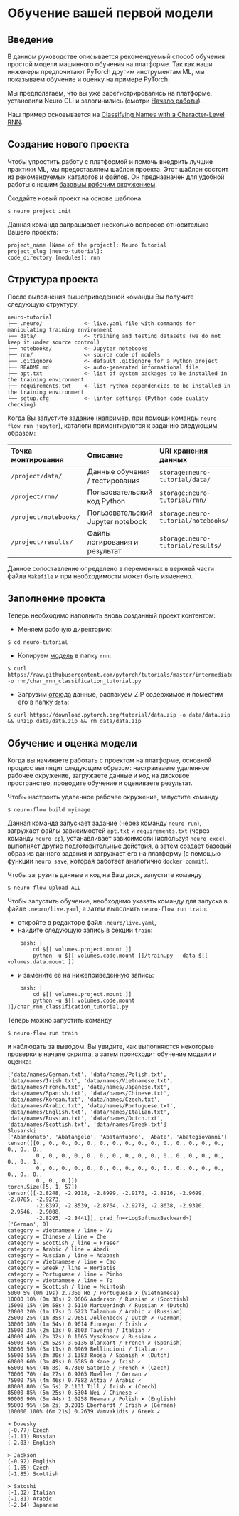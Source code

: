 # Обучение вашей первой модели

## Введение

В данном руководстве описывается рекомендуемый способ обучения простой модели машинного обучения на платформе. Так как наши инженеры предпочитают PyTorch другим инструментам ML, мы показываем обучение и оценку на примере PyTorch.

Мы предполагаем, что вы уже зарегистрировались на платформе, установили Neuro CLI и залогинились \(смотри [Начало работы](getting-started.md)\).

Наш пример основывается на [Classifying Names with a Character-Level RNN](https://pytorch.org/tutorials/intermediate/char_rnn_classification_tutorial.html).

## Создание нового проекта

Чтобы упростить работу с платформой и помочь внедрить лучшие практики ML, мы предоставляем шаблон проекта. Этот шаблон состоит из рекомендуемых каталогов и файлов. Он предназначен для удобной работы с нашим [базовым рабочим окружением](https://hub.docker.com/r/neuromation/base).

Создайте новый проект на основе шаблона:

```text
$ neuro project init
```

Данная команда запрашивает несколько вопросов относительно Вашего проекта:

```text
project_name [Name of the project]: Neuro Tutorial
project_slug [neuro-tutorial]: 
code_directory [modules]: rnn
```

## Структура проекта

После выполнения вышеприведенной команды Вы получите следующую структуру:

```text
neuro-tutorial
├── .neuro/             <- live.yaml file with commands for manipulating training environment
├── data/               <- training and testing datasets (we do not keep it under source control)
├── notebooks/          <- Jupyter notebooks
├── rnn/                <- source code of models
├── .gitignore          <- default .gitignore for a Python project
├── README.md           <- auto-generated informational file
├── apt.txt             <- list of system packages to be installed in the training environment 
├── requirements.txt    <- list Python dependencies to be installed in the training environment     
└── setup.cfg           <- linter settings (Python code quality checking)
```

Когда Вы запустите задание \(например, при помощи команды `neuro-flow run jupyter`\), каталоги примонтируются к заданию следующим образом:

| Точка монтирования | Описание | URI хранения данных |
| :--- | :--- | :--- |
| `/project/data/` | Данные обучения / тестирования | `storage:neuro-tutorial/data/` |
| `/project/rnn/` | Пользовательский код Python | `storage:neuro-tutorial/rnn/` |
| `/project/notebooks/` | Пользовательский Jupyter notebook | `storage:neuro-tutorial/notebooks/` |
| `/project/results/` | Файлы логирования и результат | `storage:neuro-tutorial/results/` |

Данное сопоставление определено в переменных в верхней части файла `Makefile` и при необходимости может быть изменено.

## Заполнение проекта

Теперь необходимо наполнить вновь созданный проект контентом:

* Меняем рабочую директорию:

```text
$ cd neuro-tutorial
```

* Копируем [модель](https://github.com/pytorch/tutorials/blob/master/intermediate_source/char_rnn_classification_tutorial.py) в папку `rnn`:

```text
$ curl https://raw.githubusercontent.com/pytorch/tutorials/master/intermediate_source/char_rnn_classification_tutorial.py -o rnn/char_rnn_classification_tutorial.py
```

* Загрузим [отсюда](https://download.pytorch.org/tutorial/data.zip) данные, распакуем ZIP содержимое и поместим его в папку `data`:

```text
$ curl https://download.pytorch.org/tutorial/data.zip -o data/data.zip && unzip data/data.zip && rm data/data.zip
```

## Обучение и оценка модели

Когда вы начинаете работать с проектом на платформе, основной процесс выглядит следующим образом: настраиваете удаленное рабочее окружение, загружаете данные и код на дисковое пространство, проводите обучение и оцениваете результат.

Чтобы настроить удаленное рабочее окружение, запустите команду

```text
$ neuro-flow build myimage
```

Данная команда запускает задание \(через команду `neuro run`\), загружает файлы зависимостей `apt.txt` и `requirements.txt` \(через команду `neuro cp`\), устанавливает зависимости \(используя `neuro exec`\), выполняет другие подготовительные действия, а затем создает базовый образ из данного задания и загружает его на платформу \(с помощью функции `neuro save`, которая работает аналогично `docker commit`\).

Чтобы загрузить данные и код на Ваш диск, запустите команду

```text
$ neuro-flow upload ALL
```

Чтобы запустить обучение, необходимо указать команду для запуска в файле `.neuro/live.yaml`, а затем выполнить `neuro-flow run train`:

* откройте в редакторе файл `.neuro/live.yaml`,
* найдите следующую запись в секции `train`:

```text
    bash: |
        cd $[[ volumes.project.mount ]]
        python -u $[[ volumes.code.mount ]]/train.py --data $[[ volumes.data.mount ]]
```

* и замените ее на нижеприведенную запись: 

```text
    bash: |
        cd $[[ volumes.project.mount ]]
        python -u $[[ volumes.code.mount ]]/char_rnn_classification_tutorial.py
```

Теперь можно запустить команду

```text
$ neuro-flow run train
```

и наблюдать за выводом. Вы увидите, как выполняются некоторые проверки в начале скрипта, а затем происходит обучение модели и оценка:

```text
['data/names/German.txt', 'data/names/Polish.txt', 'data/names/Irish.txt', 'data/names/Vietnamese.txt', 
'data/names/French.txt', 'data/names/Japanese.txt', 'data/names/Spanish.txt', 'data/names/Chinese.txt', 
'data/names/Korean.txt', 'data/names/Czech.txt', 'data/names/Arabic.txt', 'data/names/Portuguese.txt', 
'data/names/English.txt', 'data/names/Italian.txt', 'data/names/Russian.txt', 'data/names/Dutch.txt', 
'data/names/Scottish.txt', 'data/names/Greek.txt']
Slusarski
['Abandonato', 'Abatangelo', 'Abatantuono', 'Abate', 'Abategiovanni']
tensor([[0., 0., 0., 0., 0., 0., 0., 0., 0., 0., 0., 0., 0., 0., 0., 0., 0., 0.,
         0., 0., 0., 0., 0., 0., 0., 0., 0., 0., 0., 0., 0., 0., 0., 0., 0., 1.,
         0., 0., 0., 0., 0., 0., 0., 0., 0., 0., 0., 0., 0., 0., 0., 0., 0., 0.,
         0., 0., 0.]])
torch.Size([5, 1, 57])
tensor([[-2.8248, -2.9118, -2.8999, -2.9170, -2.8916, -2.9699, -2.8785, -2.9273,
         -2.8397, -2.8539, -2.8764, -2.9278, -2.8638, -2.9310, -2.9546, -2.9008,
         -2.8295, -2.8441]], grad_fn=<LogSoftmaxBackward>)
('German', 0)
category = Vietnamese / line = Vu
category = Chinese / line = Che
category = Scottish / line = Fraser
category = Arabic / line = Abadi
category = Russian / line = Adabash
category = Vietnamese / line = Cao
category = Greek / line = Horiatis
category = Portuguese / line = Pinho
category = Vietnamese / line = To
category = Scottish / line = Mcintosh
5000 5% (0m 19s) 2.7360 Ho / Portuguese ✗ (Vietnamese)
10000 10% (0m 38s) 2.0606 Anderson / Russian ✗ (Scottish)
15000 15% (0m 58s) 3.5110 Marqueringh / Russian ✗ (Dutch)
20000 20% (1m 17s) 3.6223 Talambum / Arabic ✗ (Russian)
25000 25% (1m 35s) 2.9651 Jollenbeck / Dutch ✗ (German)
30000 30% (1m 54s) 0.9014 Finnegan / Irish ✓
35000 35% (2m 13s) 0.8603 Taverna / Italian ✓
40000 40% (2m 32s) 0.1065 Vysokosov / Russian ✓
45000 45% (2m 52s) 3.6136 Blanxart / French ✗ (Spanish)
50000 50% (3m 11s) 0.0969 Bellincioni / Italian ✓
55000 55% (3m 30s) 3.1383 Roosa / Spanish ✗ (Dutch)
60000 60% (3m 49s) 0.6585 O'Kane / Irish ✓
65000 65% (4m 8s) 4.7300 Satorie / French ✗ (Czech)
70000 70% (4m 27s) 0.9765 Mueller / German ✓
75000 75% (4m 46s) 0.7882 Attia / Arabic ✓
80000 80% (5m 5s) 2.1131 Till / Irish ✗ (Czech)
85000 85% (5m 25s) 0.5304 Wei / Chinese ✓
90000 90% (5m 44s) 1.6258 Newman / Polish ✗ (English)
95000 95% (6m 2s) 3.2015 Eberhardt / Irish ✗ (German)
100000 100% (6m 21s) 0.2639 Vamvakidis / Greek ✓

> Dovesky
(-0.77) Czech
(-1.11) Russian
(-2.03) English

> Jackson
(-0.92) English
(-1.65) Czech
(-1.85) Scottish

> Satoshi
(-1.32) Italian
(-1.81) Arabic
(-2.14) Japanese
```


